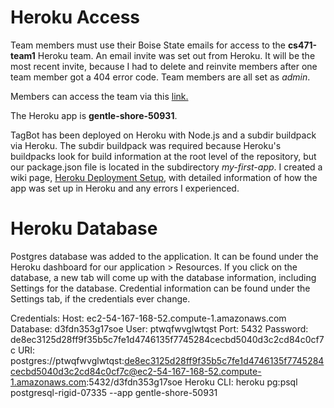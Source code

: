 # Heroku Access
Team members must use their Boise State emails for access to the **cs471-team1** Heroku team. An email invite was set out from Heroku. It will be the most recent invite, because I had to delete and reinvite members after one team member got a 404 error code. Team members are all set as *admin*.

Members can access the team via this [link.](https://dashboard.heroku.com/teams/cs471-team1/)

The Heroku app is **gentle-shore-50931**.

TagBot has been deployed on Heroku with Node.js and a subdir buildpack via Heroku. The subdir buildpack was required because Heroku's buildpacks look for build information at the root level of the repository, but our package.json file is located in the subdirectory *my-first-app*. I created a wiki page, [Heroku Deployment Setup](https://github.com/BoiseState/CS471-S21-Team1/wiki/Heroku-Deployment-Setup), with detailed information of how the app was set up in Heroku and any errors I experienced.

# Heroku Database
Postgres database was added to the application. It can be found under the Heroku dashboard for our application > Resources. If you click on the database, a new tab will come up with the database information, including Settings for the database. Credential information can be found under the Settings tab, if the credentials ever change.

Credentials:
Host: ec2-54-167-168-52.compute-1.amazonaws.com
Database: d3fdn353g17soe
User: ptwqfwvglwtqst
Port: 5432
Password: de8ec3125d28ff9f35b5c7fe1d4746135f7745284cecbd5040d3c2cd84c0cf7c
URI: postgres://ptwqfwvglwtqst:de8ec3125d28ff9f35b5c7fe1d4746135f7745284cecbd5040d3c2cd84c0cf7c@ec2-54-167-168-52.compute-1.amazonaws.com:5432/d3fdn353g17soe
Heroku CLI: heroku pg:psql postgresql-rigid-07335 --app gentle-shore-50931